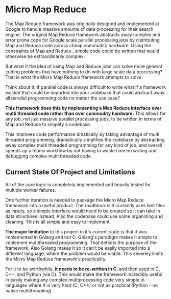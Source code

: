 # Micro Map Reduce  

The Map Reduce framework was originally designed and implemented at Google to handle massive amounts of data processing for their search engine. The original Map Reduce framework abstracts away complex and  error prone code for Google scale parallel processing jobs by distributing Map and Reduce code across cheap commodity hardware. Using the constraints of Map and Reduce , simple code could be written that would otherwise be extraordinarily complex.

But what if the idea of using Map and Reduce jobs can solve more general coding problems that have nothing to do with large scale data processing? That is what the Micro Map Reduce framework attempts to solve.

Think about it: If parallel code is always difficult to write what if a framework existed that could be imported into your codebase that could abstract away all parallel programming code no matter the use case? 

**This framework does this by implementing a Map Reduce interface over multi threaded code rather than over commodity hardware.** This allows for any job, not just massive parallel processing jobs, to be written in terms of Map and Reduce to simplify a codebase. 

This improves code performance drastically by taking advantage of multi threaded programming, dramatically simplifies the codebase by abstracting away complex multi threaded programming for any kind of job, and overall speeds up a teams workflow by not having to waste time on writing and debugging complex multi threaded code. 

## Current State Of Project and Limitations

All of the core logic is completely implemented and heavily tested for multiple worker failures.

One further iteration is needed to package the Micro Map Reduce framework into a useful product. The roadblock is it currently uses text files as inputs, so a simple interface would need to be created so it can take in data structures instead. Also the codebase could use some organizing and cleaning. This is all simple and easy to implement.

**The major limitation** to this project in it's current state is that it was implemented in Golang and not C. Golang's paradigm makes it simple to implement multithreaded programming. That defeats the purpose of the framework. Also Golang makes it so it can't be easily imported into a different language, where the problem would be viable. This severely limits the Micro Map Reduce framework's practicality. 

For it to be worthwhile, **it needs to be re-written in C**, and then used in C, C++, and Python (via C). This would make the framework incredibly useful in easily making any complex multiprocessing code very simple in languages where it is very hard (C, C++) or not as practical (Python - no native multithreading).
